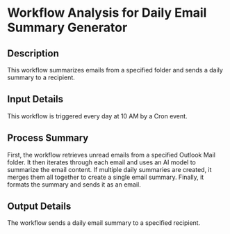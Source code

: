 # Workflow Analysis for Daily Email Summary Generator

## Description
This workflow summarizes emails from a specified folder and sends a daily summary to a recipient.

## Input Details
This workflow is triggered every day at 10 AM by a Cron event.

## Process Summary
First, the workflow retrieves unread emails from a specified Outlook Mail folder. It then iterates through each email and uses an AI model to summarize the email content. If multiple daily summaries are created, it merges them all together to create a single email summary. Finally, it formats the summary and sends it as an email.

## Output Details
The workflow sends a daily email summary to a specified recipient.
